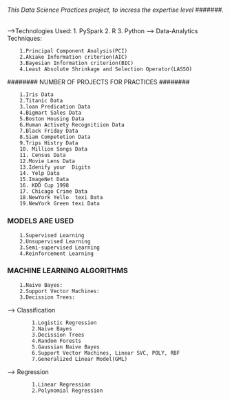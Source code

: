 ###### This Data Science Practices project, to incress the expertise level #######. 

 -->Technologies Used: 1. PySpark 2. R 3. Python
 --> Data-Analytics Techniques:
 
 		1.Principal Component Analysis(PCI)
		2.Akiake Information criterion(AIC)
		3.Bayesian Information criterion(BIC)
		4.Least Absolute Shrinkage and Selection Operator(LASSO)
		
		
######## NUMBER OF PROJECTS FOR PRACTICES ########

        1.Iris Data
		2.Titanic Data
		3.loan Predication Data
		4.Bigmart Sales Data
		5.Boston Housing Data
		6.Human Activety Recognitiion Data
		7.Black Friday Data
		8.Siam Competetion Data
		9.Trips Histry Data
		10. Million Songs Data
		11. Census Data
		12.Movie Lens Data
		13.Idenify your  Digits
		14. Yelp Data
		15.ImageNet Data
		16. KDD Cup 1998
		17. Chicago Crime Data
		18.NewYork Yello  texi Data
		19.NewYork Green texi Data
		
 

### MODELS ARE USED ###
	
		1.Supervised Learning   
		2.Unsupervised Learning 
		3.Semi-supervised Learning 
		4.Reinforcement Learning
		
### MACHINE LEARNING ALGORITHMS  ###
		
		1.Naive Bayes: 
		2.Support Vector Machines:
		3.Decission Trees:
		



--> Classification
			
			1.Logistic Regression 
			2.Naive Bayes
			3.Decission Trees
			4.Random Forests
			5.Gaussian Naive Bayes
			6.Support Vector Machines, Linear SVC, POLY, RBF
			7.Generalized Linear Model(GML)
--> Regression
			
			1.Linear Regression
			2.Polynomial Regression 
			
			

